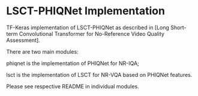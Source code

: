 # LSCT-PHIQNet Implementation

TF-Keras implementation of LSCT-PHIQNet as described in [Long Short-term Convolutional Transformer for No-Reference Video Quality Assessment].

There are two main modules:

phiqnet is the implementation of PHIQNet for NR-IQA;
    
lsct is the implementation of LSCT for NR-VQA based on PHIQNet features.
    
Please see respective README in individual modules.